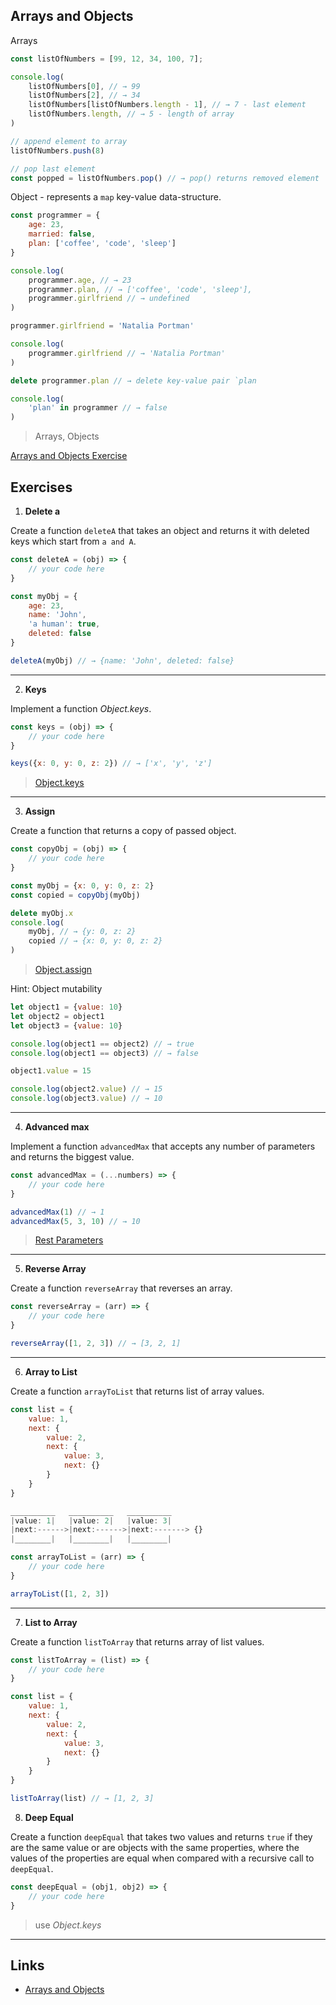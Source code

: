 ## Arrays and Objects

Arrays

```js
const listOfNumbers = [99, 12, 34, 100, 7];

console.log(
    listOfNumbers[0], // → 99
    listOfNumbers[2], // → 34
    listOfNumbers[listOfNumbers.length - 1], // → 7 - last element
    listOfNumbers.length, // → 5 - length of array
)

// append element to array
listOfNumbers.push(8)

// pop last element
const popped = listOfNumbers.pop() // → pop() returns removed element
```

Object - represents a `map` key-value data-structure.

```js
const programmer = {
    age: 23,
    married: false,
    plan: ['coffee', 'code', 'sleep']
}

console.log(
    programmer.age, // → 23
    programmer.plan, // → ['coffee', 'code', 'sleep'],
    programmer.girlfriend // → undefined
)

programmer.girlfriend = 'Natalia Portman'

console.log(
    programmer.girlfriend // → 'Natalia Portman'
)

delete programmer.plan // → delete key-value pair `plan

console.log(
    'plan' in programmer // → false
)
```

> Arrays, Objects

<a href="https://github.com/alem-classroom/student-js-intro-${GITHUB_LOGIN}/tree/master/arrays-objects" class="repo-button">Arrays and Objects Exercise</a>

## Exercises

1. **Delete a**

Create a function `deleteA` that takes an object and returns it with deleted 
keys which start from `a and A`.

```js
const deleteA = (obj) => {
    // your code here
}

const myObj = {
    age: 23,
    name: 'John',
    'a human': true,
    deleted: false
}

deleteA(myObj) // → {name: 'John', deleted: false}
```
___

2. **Keys**

Implement a function _Object.keys_.

```js
const keys = (obj) => {
    // your code here
}

keys({x: 0, y: 0, z: 2}) // → ['x', 'y', 'z']
```

> [Object.keys](https://developer.mozilla.org/ru/docs/Web/JavaScript/Reference/Global_Objects/Object/keys)
___

3. **Assign**

Create a function that returns a copy of passed object.

```js
const copyObj = (obj) => {
    // your code here
}

const myObj = {x: 0, y: 0, z: 2}
const copied = copyObj(myObj)

delete myObj.x
console.log(
    myObj, // → {y: 0, z: 2}
    copied // → {x: 0, y: 0, z: 2}
)
```

> [Object.assign](https://developer.mozilla.org/ru/docs/Web/JavaScript/Reference/Global_Objects/Object/assign)

Hint: Object mutability

```js
let object1 = {value: 10}
let object2 = object1
let object3 = {value: 10}

console.log(object1 == object2) // → true
console.log(object1 == object3) // → false

object1.value = 15

console.log(object2.value) // → 15
console.log(object3.value) // → 10
```
___

4. **Advanced max**

Implement a function `advancedMax` that accepts any number of parameters and returns the biggest value.

```js
const advancedMax = (...numbers) => {
    // your code here
}

advancedMax(1) // → 1
advancedMax(5, 3, 10) // → 10
```

> [Rest Parameters](https://developer.mozilla.org/ru/docs/Web/JavaScript/Reference/Functions/Rest_parameters)
___

5. **Reverse Array**

Create a function `reverseArray` that reverses an array.

```js
const reverseArray = (arr) => {
    // your code here
}

reverseArray([1, 2, 3]) // → [3, 2, 1]
```
___

6. **Array to List**

Create a function `arrayToList` that returns list of array values.

```js
const list = {
    value: 1,
    next: {
        value: 2,
        next: {
            value: 3,
            next: {}
        }
    }
}

__________   __________   __________
|value: 1|   |value: 2|   |value: 3|
|next:------>|next:------>|next:-------> {}
|________|   |________|   |________|
```

```js
const arrayToList = (arr) => {
    // your code here
}

arrayToList([1, 2, 3])
```
___

7. **List to Array**

Create a function `listToArray` that returns array of list values.

```js
const listToArray = (list) => {
    // your code here
}

const list = {
    value: 1,
    next: {
        value: 2,
        next: {
            value: 3,
            next: {}
        }
    }
}

listToArray(list) // → [1, 2, 3]
```

8. **Deep Equal**

Create a function `deepEqual` that takes two values and returns `true` 
if they are the same value or are objects with the same properties, where the 
values of the properties are equal when compared with a recursive call to `deepEqual`.

```js
const deepEqual = (obj1, obj2) => {
    // your code here
}
```

> use _Object.keys_
___

## Links

- [Arrays and Objects](https://eloquentjavascript.net/04_data.html)